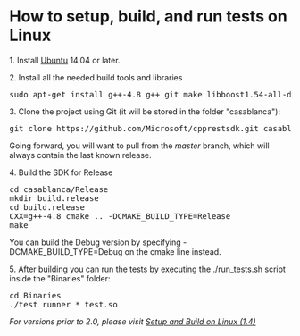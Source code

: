 # How to setup, build, and run tests on Linux

1\. Install [Ubuntu](http://www.ubuntu.com/download) 14.04 or later.  

2\. Install all the needed build tools and libraries  

<pre>sudo apt-get install g++-4.8 g++ git make libboost1.54-all-dev libssl-dev cmake
</pre>

3\. Clone the project using Git (it will be stored in the folder "casablanca"):  

<pre>git clone https://github.com/Microsoft/cpprestsdk.git casablanca
</pre>

Going forward, you will want to pull from the _master_ branch, which will always contain the last known release.  

4\. Build the SDK for Release  

<pre>cd casablanca/Release
mkdir build.release
cd build.release
CXX=g++-4.8 cmake .. -DCMAKE_BUILD_TYPE=Release
make
</pre>

You can build the Debug version by specifying -DCMAKE_BUILD_TYPE=Debug on the cmake line instead.  

5\. After building you can run the tests by executing the ./run_tests.sh script inside the "Binaries" folder:  

<pre>cd Binaries
./test_runner *_test.so
</pre>

_For versions prior to 2.0, please visit [Setup and Build on Linux (1.4)](https://casablanca.codeplex.com/wikipage?title=Setup%20and%20Build%20on%20Linux%20%281.4%29&referringTitle=Setup%20and%20Build%20on%20Linux)_